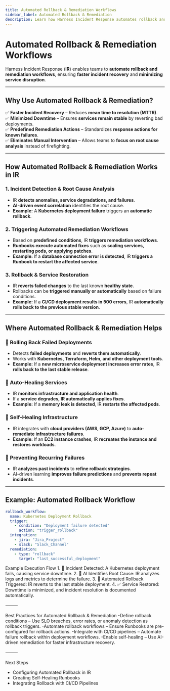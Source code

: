 ```yaml
---
title: Automated Rollback & Remediation Workflows
sidebar_label: Automated Rollback & Remediation
description: Learn how Harness Incident Response automates rollback and remediation workflows for faster incident recovery.
---
```


# Automated Rollback & Remediation Workflows

Harness Incident Response (**IR**) enables teams to **automate rollback and remediation workflows**, ensuring **faster incident recovery** and **minimizing service disruption**.

---

## Why Use Automated Rollback & Remediation?

✅ **Faster Incident Recovery** – Reduces **mean time to resolution (MTTR)**.  
✅ **Minimized Downtime** – Ensures **services remain stable** by reverting bad deployments.  
✅ **Predefined Remediation Actions** – Standardizes **response actions for known failures**.  
✅ **Eliminates Manual Intervention** – Allows teams to **focus on root cause analysis** instead of firefighting.  

---

## How Automated Rollback & Remediation Works in IR

### **1. Incident Detection & Root Cause Analysis**
- IR **detects anomalies, service degradations, and failures**.
- **AI-driven event correlation** identifies the root cause.
- **Example:** A **Kubernetes deployment failure** triggers an **automatic rollback**.

### **2. Triggering Automated Remediation Workflows**
- Based on **predefined conditions**, IR **triggers remediation workflows**.
- **Runbooks execute automated fixes** such as **scaling services, restarting pods, or applying patches**.
- **Example:** If a **database connection error is detected**, IR **triggers a Runbook to restart the affected service**.

### **3. Rollback & Service Restoration**
- IR **reverts failed changes** to the last known **healthy state**.
- Rollbacks can be **triggered manually or automatically** based on failure conditions.
- **Example:** If a **CI/CD deployment results in 500 errors**, IR **automatically rolls back to the previous stable version**.

---

## Where Automated Rollback & Remediation Helps

### **📌 Rolling Back Failed Deployments**
- Detects **failed deployments** and **reverts them automatically**.
- Works with **Kubernetes, Terraform, Helm, and other deployment tools**.
- **Example:** If a **new microservice deployment increases error rates**, IR **rolls back to the last stable release**.

### **📌 Auto-Healing Services**
- IR **monitors infrastructure and application health**.
- If a **service degrades, IR automatically applies fixes**.
- **Example:** If a **memory leak is detected**, IR **restarts the affected pods**.

### **📌 Self-Healing Infrastructure**
- IR integrates with **cloud providers (AWS, GCP, Azure)** to **auto-remediate infrastructure failures**.
- **Example:** If an **EC2 instance crashes**, IR **recreates the instance and restores workloads**.

### **📌 Preventing Recurring Failures**
- IR **analyzes past incidents** to **refine rollback strategies**.
- AI-driven learning **improves failure predictions** and **prevents repeat incidents**.

---

## Example: Automated Rollback Workflow

```yaml
rollback_workflow:
  name: Kubernetes Deployment Rollback
  trigger:
    - condition: "Deployment failure detected"
      action: "trigger_rollback"
  integration:
    - jira: "Jira_Project"
    - slack: "Slack_Channel"
  remediation:
    - type: "rollback"
      target: "last_successful_deployment"
```
Example Execution Flow
	1.	🚨 Incident Detected: A Kubernetes deployment fails, causing service downtime.
	2.	📌 AI Identifies Root Cause: IR analyzes logs and metrics to determine the failure.
	3.	🔄 Automated Rollback Triggered: IR reverts to the last stable deployment.
	4.	✅ Service Restored: Downtime is minimized, and incident resolution is documented automatically.

⸻

Best Practices for Automated Rollback & Remediation
-Define rollback conditions – Use SLO breaches, error rates, or anomaly detection as rollback triggers.
-Automate rollback workflows – Ensure Runbooks are pre-configured for rollback actions.
-Integrate with CI/CD pipelines – Automate failure rollback within deployment workflows.
-Enable self-healing – Use AI-driven remediation for faster infrastructure recovery.

⸻

Next Steps
- Configuring Automated Rollback in IR
- Creating Self-Healing Runbooks
- Integrating Rollback with CI/CD Pipelines